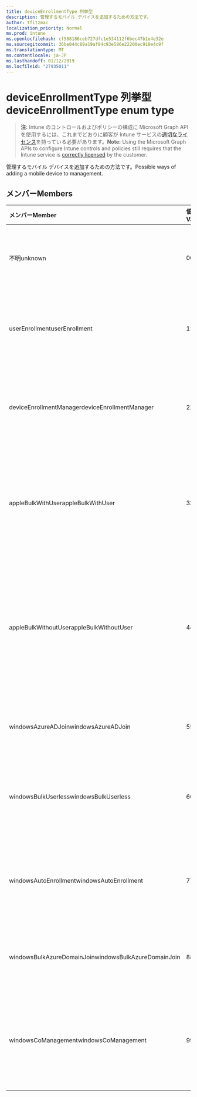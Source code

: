 ```yaml
---
title: deviceEnrollmentType 列挙型
description: 管理するモバイル デバイスを追加するための方法です。
author: tfitzmac
localization_priority: Normal
ms.prod: intune
ms.openlocfilehash: cf508186ceb727dfc1e534112f6bec47b1e4e32e
ms.sourcegitcommit: 36be044c89a19af84c93e586e22200ec919e4c9f
ms.translationtype: MT
ms.contentlocale: ja-JP
ms.lasthandoff: 01/12/2019
ms.locfileid: "27935011"
---
```

# <a name="deviceenrollmenttype-enum-type"></a><span data-ttu-id="59191-103">deviceEnrollmentType 列挙型</span><span class="sxs-lookup"><span data-stu-id="59191-103">deviceEnrollmentType enum type</span></span>

> <span data-ttu-id="59191-104">**注:** Intune のコントロールおよびポリシーの構成に Microsoft Graph API を使用するには、これまでどおりに顧客が Intune サービスの[適切なライセンス](https://go.microsoft.com/fwlink/?linkid=839381)を持っている必要があります。</span><span class="sxs-lookup"><span data-stu-id="59191-104">**Note:** Using the Microsoft Graph APIs to configure Intune controls and policies still requires that the Intune service is [correctly licensed](https://go.microsoft.com/fwlink/?linkid=839381) by the customer.</span></span>

<span data-ttu-id="59191-105">管理するモバイル デバイスを追加するための方法です。</span><span class="sxs-lookup"><span data-stu-id="59191-105">Possible ways of adding a mobile device to management.</span></span>
## <a name="members"></a><span data-ttu-id="59191-106">メンバー</span><span class="sxs-lookup"><span data-stu-id="59191-106">Members</span></span>
|<span data-ttu-id="59191-107">メンバー</span><span class="sxs-lookup"><span data-stu-id="59191-107">Member</span></span>|<span data-ttu-id="59191-108">値</span><span class="sxs-lookup"><span data-stu-id="59191-108">Value</span></span>|<span data-ttu-id="59191-109">説明</span><span class="sxs-lookup"><span data-stu-id="59191-109">Description</span></span>|
|:---|:---|:---|
|<span data-ttu-id="59191-110">不明</span><span class="sxs-lookup"><span data-stu-id="59191-110">unknown</span></span>|<span data-ttu-id="59191-111">0</span><span class="sxs-lookup"><span data-stu-id="59191-111">0</span></span>|<span data-ttu-id="59191-112">登録型の既定値は収集されませんでした。</span><span class="sxs-lookup"><span data-stu-id="59191-112">Default value, enrollment type was not collected.</span></span>|
|<span data-ttu-id="59191-113">userEnrollment</span><span class="sxs-lookup"><span data-stu-id="59191-113">userEnrollment</span></span>|<span data-ttu-id="59191-114">1</span><span class="sxs-lookup"><span data-stu-id="59191-114">1</span></span>|<span data-ttu-id="59191-115">BYOD チャネルを通じてユーザー駆動の登録します。</span><span class="sxs-lookup"><span data-stu-id="59191-115">User driven enrollment through BYOD channel.</span></span>|
|<span data-ttu-id="59191-116">deviceEnrollmentManager</span><span class="sxs-lookup"><span data-stu-id="59191-116">deviceEnrollmentManager</span></span>|<span data-ttu-id="59191-117">2</span><span class="sxs-lookup"><span data-stu-id="59191-117">2</span></span>|<span data-ttu-id="59191-118">デバイス登録の管理者アカウントとユーザー登録します。</span><span class="sxs-lookup"><span data-stu-id="59191-118">User enrollment with a device enrollment manager account.</span></span>|
|<span data-ttu-id="59191-119">appleBulkWithUser</span><span class="sxs-lookup"><span data-stu-id="59191-119">appleBulkWithUser</span></span>|<span data-ttu-id="59191-120">3</span><span class="sxs-lookup"><span data-stu-id="59191-120">3</span></span>|<span data-ttu-id="59191-121">アップル一括登録はユーザーの課題です。</span><span class="sxs-lookup"><span data-stu-id="59191-121">Apple bulk enrollment with user challenge.</span></span> <span data-ttu-id="59191-122">(DEP、Apple の構成ウィザード)</span><span class="sxs-lookup"><span data-stu-id="59191-122">(DEP, Apple Configurator)</span></span>|
|<span data-ttu-id="59191-123">appleBulkWithoutUser</span><span class="sxs-lookup"><span data-stu-id="59191-123">appleBulkWithoutUser</span></span>|<span data-ttu-id="59191-124">4</span><span class="sxs-lookup"><span data-stu-id="59191-124">4</span></span>|<span data-ttu-id="59191-125">ユーザーの課題に Apple の一括登録します。</span><span class="sxs-lookup"><span data-stu-id="59191-125">Apple bulk enrollment without user challenge.</span></span> <span data-ttu-id="59191-126">(DEP では、Apple の構成ウィザードは、モバイルの設定)</span><span class="sxs-lookup"><span data-stu-id="59191-126">(DEP, Apple Configurator, Mobile Config)</span></span>|
|<span data-ttu-id="59191-127">windowsAzureADJoin</span><span class="sxs-lookup"><span data-stu-id="59191-127">windowsAzureADJoin</span></span>|<span data-ttu-id="59191-128">5</span><span class="sxs-lookup"><span data-stu-id="59191-128">5</span></span>|<span data-ttu-id="59191-129">Windows Azure AD を 10 に参加します。</span><span class="sxs-lookup"><span data-stu-id="59191-129">Windows 10 Azure AD Join.</span></span>|
|<span data-ttu-id="59191-130">windowsBulkUserless</span><span class="sxs-lookup"><span data-stu-id="59191-130">windowsBulkUserless</span></span>|<span data-ttu-id="59191-131">6</span><span class="sxs-lookup"><span data-stu-id="59191-131">6</span></span>|<span data-ttu-id="59191-132">証明書で ICD を Windows 10 一括登録します。</span><span class="sxs-lookup"><span data-stu-id="59191-132">Windows 10 Bulk enrollment through ICD with certificate.</span></span>|
|<span data-ttu-id="59191-133">windowsAutoEnrollment</span><span class="sxs-lookup"><span data-stu-id="59191-133">windowsAutoEnrollment</span></span>|<span data-ttu-id="59191-134">7</span><span class="sxs-lookup"><span data-stu-id="59191-134">7</span></span>|<span data-ttu-id="59191-135">10 の Windows の自動登録します。</span><span class="sxs-lookup"><span data-stu-id="59191-135">Windows 10 automatic enrollment.</span></span> <span data-ttu-id="59191-136">(勤務先のアカウントを追加)</span><span class="sxs-lookup"><span data-stu-id="59191-136">(Add work account)</span></span>|
|<span data-ttu-id="59191-137">windowsBulkAzureDomainJoin</span><span class="sxs-lookup"><span data-stu-id="59191-137">windowsBulkAzureDomainJoin</span></span>|<span data-ttu-id="59191-138">8</span><span class="sxs-lookup"><span data-stu-id="59191-138">8</span></span>|<span data-ttu-id="59191-139">10 の windows Azure AD に参加を一括します。</span><span class="sxs-lookup"><span data-stu-id="59191-139">Windows 10 bulk Azure AD Join.</span></span>|
|<span data-ttu-id="59191-140">windowsCoManagement</span><span class="sxs-lookup"><span data-stu-id="59191-140">windowsCoManagement</span></span>|<span data-ttu-id="59191-141">9</span><span class="sxs-lookup"><span data-stu-id="59191-141">9</span></span>|<span data-ttu-id="59191-142">Windows 10 共同管理自動操縦装置、またはグループ ポリシーによって発生します。</span><span class="sxs-lookup"><span data-stu-id="59191-142">Windows 10 Co-Management triggered by AutoPilot or Group Policy.</span></span>|



